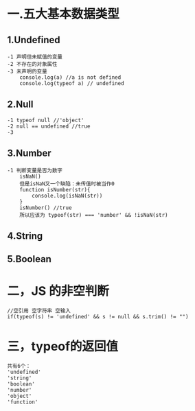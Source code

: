 # 一.五大基本数据类型
 ## 1.Undefined
    -1 声明但未赋值的变量
    -2 不存在的对象属性
    -3 未声明的变量 
        console.log(a) //a is not defined
        console.log(typeof a) // undefined
 ## 2.Null
    -1 typeof null //'object'
    -2 null == undefined //true
    -3 
 ## 3.Number
    -1 判断变量是否为数字
        isNaN()
        但是isNaN又一个缺陷：未传值时被当作0
        function isNumber(str){
            console.log(isNaN(str))
        }
        isNumber() //true
        所以应该为 typeof(str) === 'number' && !isNaN(str)
 ## 4.String
 ## 5.Boolean
# 二，JS 的非空判断
    //空引用 空字符串 空输入
    if(typeof(s) != 'undefined' && s != null && s.trim() != "")
# 三，typeof的返回值
    共有6个：
    'undefined'
    'string'
    'boolean'
    'number'
    'object'
    'function'